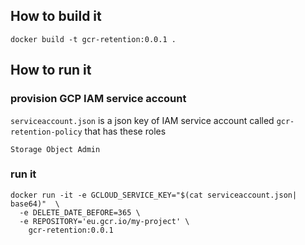 ## How to build it
```
docker build -t gcr-retention:0.0.1 .
```

## How to run it

### provision GCP IAM service account
`serviceaccount.json` is a json key of IAM service account called `gcr-retention-policy` that has these roles

```
Storage Object Admin
```

### run it

```
docker run -it -e GCLOUD_SERVICE_KEY="$(cat serviceaccount.json| base64)"  \
  -e DELETE_DATE_BEFORE=365 \
  -e REPOSITORY='eu.gcr.io/my-project' \
    gcr-retention:0.0.1
```
